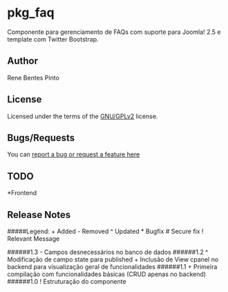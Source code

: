 pkg_faq
=============

Componente para gerenciamento de FAQs com suporte para Joomla! 2.5 e template com Twitter Bootstrap.

Author
------

Rene Bentes Pinto

License
--------

Licensed under the terms of the [GNU/GPLv2](http://www.gnu.org/licenses/gpl-2.0.html) license.

Bugs/Requests
-------------

You can [report a bug or request a feature here](http://github.com/renebentes/pkg_faq/issues)

TODO
----
*Frontend

Release Notes
-------------

#####Legend:
	+ Added
	- Removed
	^ Updated
	* Bugfix
	# Secure fix
	! Relevant Message

######1.3
	- Campos desnecessários no banco de dados
######1.2
	^ Modificação de campo state para published
	+ Inclusão de View cpanel no backend para visualização geral de funcionalidades
######1.1
	+ Primeira compilação com funcionalidades básicas (CRUD apenas no backend)
######1.0
	! Estruturação do componente